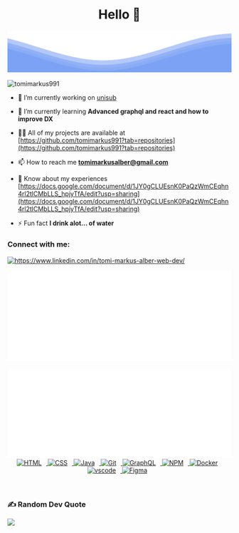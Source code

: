 <h1 align="center">Hello 👋</h1>

![](waves.svg)

<p align="left"> <img src="https://komarev.com/ghpvc/?username=tomimarkus991&label=Profile%20views&color=30a207&style=flat" alt="tomimarkus991" /> </p>

- 🔭 I’m currently working on [unisub](https://github.com/tomimarkus991/unisub)

- 🌱 I’m currently learning **Advanced graphql and react and how to improve DX**

- 👨‍💻 All of my projects are available at [https://github.com/tomimarkus991?tab=repositories](https://github.com/tomimarkus991?tab=repositories)

- 📫 How to reach me **tomimarkusalber@gmail.com**

- 📄 Know about my experiences [https://docs.google.com/document/d/1JY0gCLUEsnK0PaQzWmCEqhn4rl2tlCMbLLS_hpjyTfA/edit?usp=sharing](https://docs.google.com/document/d/1JY0gCLUEsnK0PaQzWmCEqhn4rl2tlCMbLLS_hpjyTfA/edit?usp=sharing)

- ⚡ Fun fact **I drink alot... of water**

<h3 align="left">Connect with me:</h3>
<p align="left">
<a href="https://linkedin.com/in/https://www.linkedin.com/in/tomi-markus-alber-web-dev/" target="blank"><img align="center" src="https://raw.githubusercontent.com/rahuldkjain/github-profile-readme-generator/master/src/images/icons/Social/linked-in-alt.svg" alt="https://www.linkedin.com/in/tomi-markus-alber-web-dev/" height="30" width="40" /></a>
</p>

<!-- Icons Resources -->
<!-- https://devicon.dev/ -->
<!-- https://cdn.jsdelivr.net/npm/simple-icons@v3/icons/ -->
<div align="center">

![](tech.svg)

<img src="https://raw.githubusercontent.com/tomimarkus991/tomimarkus991/main/tech.svg" width="auto" height="auto">

  <a href="https://developer.mozilla.org/en-US/docs/Web/HTML" target="_blank" rel="noreferrer">
      <img  alt="HTML" height="50px" style="padding-right:10px;" src="https://cdn.jsdelivr.net/gh/devicons/devicon/icons/html5/html5-original.svg"/>
  </a>
  <a href="https://developer.mozilla.org/en-US/docs/Web/CSS" target="_blank" rel="noreferrer">
      <img  alt="CSS" height="50px" style="padding-right:10px;" src="https://cdn.jsdelivr.net/gh/devicons/devicon/icons/css3/css3-original.svg"/>
  </a>
  <a href="https://www.java.com/en/" target="_blank" rel="noreferrer">
      <img  alt="Java" height="50px" style="padding-right:10px;" src="https://cdn.jsdelivr.net/gh/devicons/devicon/icons/java/java-original.svg"/>
  </a>    
  <a href="https://git-scm.com/" target="_blank" rel="noreferrer">
      <img  alt="Git" height="50px" style="padding-right:10px;" src="https://cdn.jsdelivr.net/gh/devicons/devicon/icons/git/git-original.svg"/>
  </a>
  <a href="https://www.graphql.com/" target="_blank" rel="noreferrer">
      <img  alt="GraphQL" height="50px" style="padding-right:10px;" src="https://cdn.jsdelivr.net/gh/devicons/devicon/icons/graphql/graphql-plain.svg"/>
  </a>
  <a href="https://www.npmjs.com/" target="_blank" rel="noreferrer">
      <img  alt="NPM" height="50px" style="padding-right:10px;" src="https://cdn.jsdelivr.net/gh/devicons/devicon/icons/npm/npm-original-wordmark.svg"/>
  </a>
  <a href="https://www.docker.com/" target="_blank" rel="noreferrer">
      <img  alt="Docker" height="50px" style="padding-right:10px;" src="https://cdn.jsdelivr.net/gh/devicons/devicon/icons/docker/docker-plain-wordmark.svg"/>
  </a>
  <a href="https://code.visualstudio.com/" target="_blank" rel="noreferrer">
      <img  alt="vscode" height="50px" style="padding-right:10px;"src="https://cdn.jsdelivr.net/gh/devicons/devicon/icons/vscode/vscode-original.svg"/>
  </a>
  <a href="https://www.figma.com/" target="_blank" rel="noreferrer">
      <img  alt="Figma" height="50px" style="padding-right:10px;" src="https://cdn.jsdelivr.net/gh/devicons/devicon/icons/figma/figma-original.svg"/> 
  </a>
</div>
<br>
<br>

<!-- link tech and waves.svg files -->

### ✍️ Random Dev Quote

![](https://quotes-github-readme.vercel.app/api?type=horizontal&theme=dark)

